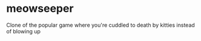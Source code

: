 # meowseeper
Clone of the popular game where you're cuddled to death by kitties instead of blowing up
